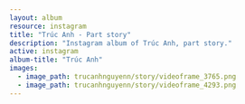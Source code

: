 ```yaml
---
layout: album
resource: instagram
title: "Trúc Anh - Part story"
description: "Instagram album of Trúc Anh, part story."
active: instagram
album-title: "Trúc Anh"
images:
  - image_path: trucanhnguyenn/story/videoframe_3765.png
  - image_path: trucanhnguyenn/story/videoframe_4293.png
---
```

